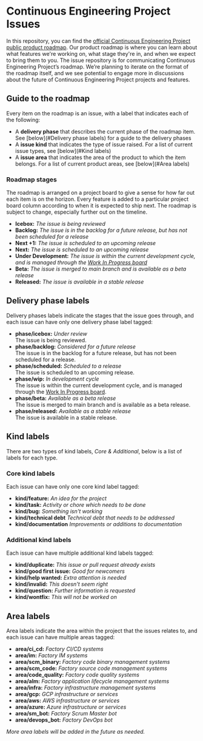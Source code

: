 # Continuous Engineering Project Issues
In this repository, you can find the [official Continuous Engineering Project public product roadmap][RoadmapBoard]. Our product roadmap is where you can learn about what features we're working on, what stage they're in, and when we expect to bring them to you. The issue repository is for communicating Continuous Engineering Project’s roadmap. We’re planning to iterate on the format of the roadmap itself, and we see potential to engage more in discussions about the future of Continuous Engineering Project projects and features.


## Guide to the roadmap
Every item on the roadmap is an issue, with a label that indicates each of the following:

- A **delivery phase** that describes the current phase of the roadmap item. See [below](#Delivery phase labels) for a guide to the delivery phases
- A **issue kind** that indicates the type of issue raised. For a list of current issue types, see [below](#Kind labels)
- A **issue area** that indicates the area of the product to which the item belongs. For a list of current product areas, see [below](#Area labels)

### Roadmap stages
The roadmap is arranged on a project board to give a sense for how far out each item is on the horizon. Every feature is added to a particular project board column according to when it is expected to ship next. The roadmap is subject to change, especially further out on the timeline. 

- **Icebox:** *The issue is being reviewed*
- **Backlog:** *The issue is in the backlog for a future release, but has not been scheduled for a release*
- **Next +1:** *The issue is scheduled to an upcoming release*
- **Next:** *The issue is scheduled to an upcoming release*
- **Under Development:** *The issue is within the current development cycle, and is managed through the [Work In Progress board](https://github.com/ContinuousEngineeringProject/issues/projects/4)*
- **Beta:** *The issue is merged to main branch and is available as a beta release*
- **Released:** *The issue is available in a stable release*


## Delivery phase labels
Delivery phases labels indicate the stages that the issue goes through, and each issue can have only one delivery phase label tagged:

- **phase/icebox:** *Under review*\
  The issue is being reviewed.
- **phase/backlog:** *Considered for a future release*\
  The issue is in the backlog for a future release, but has not been scheduled for a release.
- **phase/scheduled:** *Scheduled to a release*\
  The issue is scheduled to an upcoming release.
- **phase/wip:** *In development cycle*\
  The issue is within the current development cycle, and is managed through the [Work In Progress board][WipBoard].
- **phase/beta:** *Available as a beta release*\
  The issue is merged to main branch and is available as a beta release.
- **phase/released:** *Available as a stable release*\
  The issue is available in a stable release.

## Kind labels
There are two types of kind labels, _Core & Additional_, below is a list of labels for each type.

### Core kind labels
Each issue can have only one core kind label tagged:

- **kind/feature:** *An idea for the project*
- **kind/task:** *Activity or chore which needs to be done*
- **kind/bug:** *Something isn't working*
- **kind/technical debt** *Technical debt that needs to be addressed*
- **kind/documentation** *Improvements or additions to documentation*

### Additional kind labels
Each issue can have multiple additional kind labels tagged:

- **kind/duplicate:** *This issue or pull request already exists*
- **kind/good first issue:** *Good for newcomers*
- **kind/help wanted:** *Extra attention is needed*
- **kind/invalid:** *This doesn't seem right*
- **kind/question:** *Further information is requested*
- **kind/wontfix:** *This will not be worked on*


## Area labels
Area labels indicate the area within the project that the issues relates to, and each issue can have multiple areas tagged:

- **area/ci_cd:** *Factory CI/CD systems*
- **area/im:** *Factory IM systems*
- **area/scm_binary:** *Factory code binary management systems*
- **area/scm_code:** *Factory source code management systems*
- **area/code_quality:** *Factory code quality systems*
- **area/alm:** *Factory application lifecycle management systems*
- **area/infra:** *Factory infrastructure management systems*
- **area/gcp:** *GCP infrastructure or services*
- **area/aws:** *AWS infrastructure or services*
- **area/azure:** *Azure infrastructure or services*
- **area/sm_bot:** *Factory Scrum Master bot*
- **area/devops_bot:** *Factory DevOps bot*

_More area labels will be added in the future as needed._


[RoadmapBoard]: https://github.com/ContinuousEngineeringProject/issues/projects/1
[WipBoard]: https://github.com/ContinuousEngineeringProject/issues/projects/4

